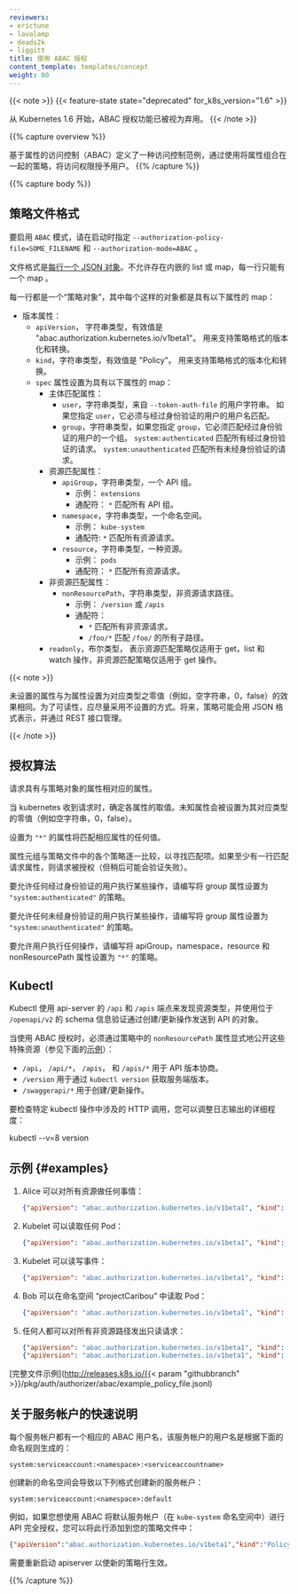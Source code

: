 ```yaml
---
reviewers:
- erictune
- lavalamp
- deads2k
- liggitt
title: 使用 ABAC 授权
content_template: templates/concept
weight: 80
---
```

<!--
---
reviewers:
- erictune
- lavalamp
- deads2k
- liggitt
title: Using ABAC Authorization
content_template: templates/concept
weight: 80
---
-->
{{< note >}}
{{< feature-state state="deprecated" for_k8s_version="1.6" >}}
<!--
The ABAC Authorization feature has been considered deprecated from the Kubernetes 1.6 release.
-->
从 Kubernetes 1.6 开始，ABAC 授权功能已被视为弃用。
{{< /note >}}

{{% capture overview %}}
<!--
Attribute-based access control (ABAC) defines an access control paradigm whereby access rights are granted to users through the use of policies which combine attributes together.
-->
基于属性的访问控制（ABAC）定义了一种访问控制范例，通过使用将属性组合在一起的策略，将访问权限授予用户。
{{% /capture %}}

{{% capture body %}}
<!--
## Policy File Format
-->
## 策略文件格式

<!--
To enable `ABAC` mode, specify `--authorization-policy-file=SOME_FILENAME` and `--authorization-mode=ABAC` on startup.
-->
要启用 `ABAC` 模式，请在启动时指定 `--authorization-policy-file=SOME_FILENAME` 和 `--authorization-mode=ABAC` 。

<!--
The file format is [one JSON object per line](http://jsonlines.org/).  There should be no enclosing list or map, just one map per line.
-->
文件格式是[每行一个 JSON 对象](http://jsonlines.org/)。不允许存在内嵌的 list 或 map，每一行只能有一个 map 。

<!--
Each line is a "policy object", where each such object is a map with the following properties:
- Versioning properties:
    - `apiVersion`, type string; valid values are "abac.authorization.kubernetes.io/v1beta1". Allows versioning and conversion of the policy format.
    - `kind`, type string: valid values are "Policy". Allows versioning and conversion of the policy format.
  - `spec` property set to a map with the following properties:
    - Subject-matching properties:
      - `user`, type string; the user-string from `--token-auth-file`. If you specify `user`, it must match the username of the authenticated user.
      - `group`, type string; if you specify `group`, it must match one of the groups of the authenticated user. `system:authenticated` matches all authenticated requests. `system:unauthenticated` matches all unauthenticated requests.
    - Resource-matching properties:
      - `apiGroup`, type string; an API group.
        - Ex: `extensions`
        - Wildcard: `*` matches all API groups.
      - `namespace`, type string; a namespace.
        - Ex: `kube-system`
        - Wildcard: `*` matches all resource requests.
      - `resource`, type string; a resource type
        - Ex: `pods`
        - Wildcard: `*` matches all resource requests.
    - Non-resource-matching properties:
      - `nonResourcePath`, type string; non-resource request paths.
        - Ex: `/version` or `/apis`
        - Wildcard: 
          - `*` matches all non-resource requests.
          - `/foo/*` matches all subpaths of `/foo/`.
    - `readonly`, type boolean, when true, means that the Resource-matching policy only applies to get, list, and watch operations, Non-resource-matching policy only applies to get operation.

-->
每一行都是一个“策略对象”，其中每个这样的对象都是具有以下属性的 map：

- 版本属性：
    - `apiVersion`， 字符串类型，有效值是 "abac.authorization.kubernetes.io/v1beta1"。 用来支持策略格式的版本化和转换。
    - `kind`，字符串类型，有效值是 "Policy"。 用来支持策略格式的版本化和转换。
  - `spec` 属性设置为具有以下属性的 map：
    - 主体匹配属性：
      - `user`，字符串类型，来自 `--token-auth-file` 的用户字符串。 如果您指定 `user`，它必须与经过身份验证的用户的用户名匹配。
      - `group`，字符串类型，如果您指定 `group`，它必须匹配经过身份验证的用户的一个组。 `system:authenticated` 匹配所有经过身份验证的请求。 `system:unauthenticated` 匹配所有未经身份验证的请求。
    - 资源匹配属性：
      - `apiGroup`，字符串类型，一个 API 组。
        - 示例： `extensions`
        - 通配符： `*` 匹配所有 API 组。
      - `namespace`，字符串类型，一个命名空间。
        - 示例： `kube-system`
        - 通配符: `*` 匹配所有资源请求。
      - `resource`，字符串类型，一种资源。
        - 示例： `pods`
        - 通配符： `*` 匹配所有资源请求。
    - 非资源匹配属性：
      - `nonResourcePath`，字符串类型，非资源请求路径。
        - 示例： `/version` 或 `/apis`
        - 通配符：
          - `*` 匹配所有非资源请求。
          - `/foo/*` 匹配 `/foo/` 的所有子路径。
    - `readonly`，布尔类型， 表示资源匹配策略仅适用于 get，list 和 watch 操作，非资源匹配策略仅适用于 get 操作。

{{< note >}}
<!--
An unset property is the same as a property set to the zero value for its type(e.g. empty string, 0, false). However, unset should be preferred for readability. In the future, policies may be expressed in a JSON format, and managed via aREST interface.
-->
未设置的属性与为属性设置为对应类型之零值（例如，空字符串，0，false）的效果相同。为了可读性，应尽量采用不设置的方式。将来，策略可能会用 JSON 格式表示，并通过 REST 接口管理。

{{< /note >}}

<!--
## Authorization Algorithm
-->
## 授权算法

<!--
A request has attributes which correspond to the properties of a policy object.
-->
请求具有与策略对象的属性相对应的属性。

<!--
When a request is received, the attributes are determined.  Unknown attributesare set to the zero value of its type (e.g. empty string, 0, false).
-->
当 kubernetes 收到请求时，确定各属性的取值。未知属性会被设置为其对应类型的零值（例如空字符串，0，false）。

<!--
A property set to `"*"` will match any value of the corresponding attribute.
-->
设置为 `"*"` 的属性将匹配相应属性的任何值。

<!--
The tuple of attributes is checked for a match against every policy in thepolicy file. If at least one line matches the request attributes, then the request is authorized (but may fail later validation).
-->
属性元组与策略文件中的各个策略逐一比较，以寻找匹配项。如果至少有一行匹配请求属性，则请求被授权（但稍后可能会验证失败）。

<!--
To permit any authenticated user to do something, write a policy with the group property set to `"system:authenticated"`.
-->
要允许任何经过身份验证的用户执行某些操作，请编写将 group 属性设置为 `"system:authenticated"` 的策略。

<!--
To permit any unauthenticated user to do something, write a policy with the group property set to `"system:unauthenticated"`.
-->
要允许任何未经身份验证的用户执行某些操作，请编写将 group 属性设置为 `"system:unauthenticated"` 的策略。

<!--
To permit a user to do anything, write a policy with the apiGroup, namespace,resource, and nonResourcePath properties set to `"*"`.
-->
要允许用户执行任何操作，请编写将 apiGroup，namespace，resource 和 nonResourcePath 属性设置为 `"*"` 的策略。

<!--
## Kubectl
-->
## Kubectl

<!--
Kubectl uses the `/api` and `/apis` endpoints of api-server to discover served resource types, and validates objects sent to the API by create/update operations using schema information located at `/openapi/v2`.
-->
Kubectl 使用 api-server 的 `/api` 和 `/apis` 端点来发现资源类型，并使用位于 `/openapi/v2` 的 schema 信息验证通过创建/更新操作发送到 API 的对象。

<!--
When using ABAC authorization, those special resources have to be explicitly exposed via the `nonResourcePath` property in a policy (see [examples](#examples) below):
-->
当使用 ABAC 授权时，必须通过策略中的 `nonResourcePath` 属性显式地公开这些特殊资源（参见下面的[示例](#examples)）：

* `/api`， `/api/*`， `/apis`， 和 `/apis/*` 用于 API 版本协商。
* `/version` 用于通过 `kubectl version` 获取服务端版本。
* `/swaggerapi/*` 用于创建/更新操作。

<!--
To inspect the HTTP calls involved in a specific kubectl operation you can turnup the verbosity:
-->
要检查特定 kubectl 操作中涉及的 HTTP 调用，您可以调整日志输出的详细程度：

<!--
    kubectl --v=8 version
-->
kubectl --v=8 version

<!--
## Examples
-->
## 示例 {#examples}

<!--
1. Alice can do anything to all resources:

    ```json
    {"apiVersion": "abac.authorization.kubernetes.io/v1beta1", "kind": "Policy", "spec": {"user": "alice", "namespace": "*", "resource": "*", "apiGroup": "*"}}
    ```
 1. The Kubelet can read any pods:

    ```json
    {"apiVersion": "abac.authorization.kubernetes.io/v1beta1", "kind": "Policy", "spec": {"user": "kubelet", "namespace": "*", "resource": "pods", "readonly": true}}
    ```
 2. The Kubelet can read and write events:

    ```json
    {"apiVersion": "abac.authorization.kubernetes.io/v1beta1", "kind": "Policy", "spec": {"user": "kubelet", "namespace": "*", "resource": "events"}}
    ```
 3. Bob can just read pods in namespace "projectCaribou":

    ```json
    {"apiVersion": "abac.authorization.kubernetes.io/v1beta1", "kind": "Policy", "spec": {"user": "bob", "namespace": "projectCaribou", "resource": "pods", "readonly": true}}
    ```
 5. Anyone can make read-only requests to all non-resource paths:

    ```json
    {"apiVersion": "abac.authorization.kubernetes.io/v1beta1", "kind": "Policy", "spec": {"group": "system:authenticated", "readonly": true, "nonResourcePath": "*"}}
    {"apiVersion": "abac.authorization.kubernetes.io/v1beta1", "kind": "Policy", "spec": {"group": "system:unauthenticated", "readonly": true, "nonResourcePath": "*"}}
    ```
-->
1. Alice 可以对所有资源做任何事情：

    ```json
    {"apiVersion": "abac.authorization.kubernetes.io/v1beta1", "kind": "Policy", "spec": {"user": "alice", "namespace": "*", "resource": "*", "apiGroup": "*"}}
    ```

2. Kubelet 可以读取任何 Pod：

    ```json
    {"apiVersion": "abac.authorization.kubernetes.io/v1beta1", "kind": "Policy", "spec": {"user": "kubelet", "namespace": "*", "resource": "pods", "readonly": true}}
    ```

3. Kubelet 可以读写事件：

    ```json
    {"apiVersion": "abac.authorization.kubernetes.io/v1beta1", "kind": "Policy", "spec": {"user": "kubelet", "namespace": "*", "resource": "events"}}
    ```

4. Bob 可以在命名空间 “projectCaribou” 中读取 Pod：

    ```json
    {"apiVersion": "abac.authorization.kubernetes.io/v1beta1", "kind": "Policy", "spec": {"user": "bob", "namespace": "projectCaribou", "resource": "pods", "readonly": true}}
    ```

5. 任何人都可以对所有非资源路径发出只读请求：

    ```json
    {"apiVersion": "abac.authorization.kubernetes.io/v1beta1", "kind": "Policy", "spec": {"group": "system:authenticated", "readonly": true, "nonResourcePath": "*"}}
    {"apiVersion": "abac.authorization.kubernetes.io/v1beta1", "kind": "Policy", "spec": {"group": "system:unauthenticated", "readonly": true, "nonResourcePath": "*"}}
    ```

<!--
[Complete file example](http://releases.k8s.io/{{< param "githubbranch" >}}/pkg/auth/authorizer/abac/example_policy_file.jsonl)
-->
[完整文件示例](http://releases.k8s.io/{{< param "githubbranch" >}}/pkg/auth/authorizer/abac/example_policy_file.jsonl)

<!--
## A quick note on service accounts
-->
## 关于服务帐户的快速说明

<!--
Every service account has a corresponding ABAC username, and that service account's user name is generated according to the naming convention:
-->
每个服务帐户都有一个相应的 ABAC 用户名，该服务帐户的用户名是根据下面的命名规则生成的：

```shell
system:serviceaccount:<namespace>:<serviceaccountname>
```

<!--
Creating a new namespace leads to the creation of a new service account in the following format:
-->
创建新的命名空间会导致以下列格式创建新的服务帐户：

```shell
system:serviceaccount:<namespace>:default
```

<!--
For example, if you wanted to grant the default service account (in the `kube-system` namespace) full privilege to the API using ABAC, you would add this line to your policy file:
-->
例如，如果您想使用 ABAC 将默认服务帐户（在 `kube-system` 命名空间中）进行 API 完全授权，您可以将此行添加到您的策略文件中：

```json
{"apiVersion":"abac.authorization.kubernetes.io/v1beta1","kind":"Policy","spec":{"user":"system:serviceaccount:kube-system:default","namespace":"*","resource":"*","apiGroup":"*"}}
```

<!--
The apiserver will need to be restarted to pickup the new policy lines.
-->
需要重新启动 apiserver 以使新的策略行生效。

{{% /capture %}}

